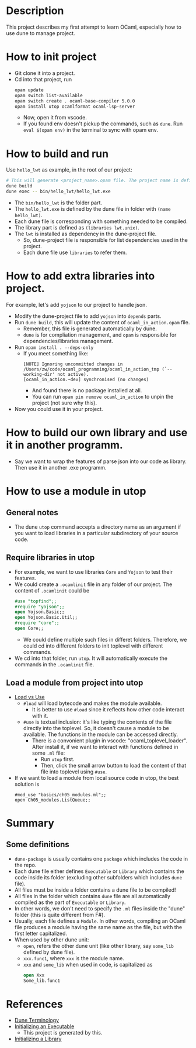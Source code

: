 # Description

This project describes my first attempt to learn OCaml, especially how to use dune to manage project.

# How to init project

- Git clone it into a project.
- Cd into that project, run
  ```sh
  opam update
  opam switch list-available
  opam switch create . ocaml-base-compiler 5.0.0
  opam install utop ocamlformat ocaml-lsp-server
  ```
  - Now, open it from vscode.
  - If you found env doesn't pickup the commands, such as `dune`. Run `eval $(opam env)` in the terminal to sync with opam env.

# How to build and run

Use `hello_lwt` as example, in the root of our project:

```sh
# This will generate <project_name>.opam file. The project name is defined in the dune-project file.
dune build
dune exec -- bin/hello_lwt/hello_lwt.exe
```

- The `bin/hello_lwt` is the folder part.
- The `hello_lwt.exe` is defined by the dune file in folder with `(name hello_lwt)`.
- Each dune file is corresponding with something needed to be compiled.
- The library part is defined as `(libraries lwt.unix)`.
- The `lwt` is installed as dependency in the dune-project file.
  - So, dune-project file is responsible for list dependencies used in the project.
  - Each dune file use `libraries` to refer them.

# How to add extra libraries into project.

For example, let's add `yojson` to our project to handle json.

- Modify the dune-project file to add `yojson` into `depends` parts.
- Run `dune build`, this will update the content of `ocaml_in_action.opam` file.
  - Remember, this file is generated automatically by dune.
  - `dune` is for compliation management, and `opam` is responsible for dependencies/libraries management.
- Run `opam install . --deps-only`
  - If you meet something like:
    ```text
    [NOTE] Ignoring uncommitted changes in /Users/zw/code/ocaml_programming/ocaml_in_action_tmp (`--working-dir' not active).
    [ocaml_in_action.~dev] synchronised (no changes)
    ```
    - And found there is no package installed at all.
    - You can run `opam pin remove ocaml_in_action` to unpin the project (not sure why this).
- Now you could use it in your project.

# How to build our own library and use it in another programm.

- Say we want to wrap the features of parse json into our code as library. Then use it in another .exe programm.

# How to use a module in utop

## General notes

- The dune `utop` command accepts a directory name as an argument if you want to load libraries in a particular subdirectory of your source code.

## Require libraries in utop

- For example, we want to use libraries `Core` and `Yojson` to test their features.
- We could create a `.ocamlinit` file in any folder of our project.
  The content of `.ocamlinit` could be
  ```ocaml
  #use "topfind";;
  #require "yojson";;
  open Yojson.Basic;;
  open Yojson.Basic.Util;;
  #require "core";;
  open Core;;
  ```
  - We could define multiple such files in differet folders. Therefore, we could cd into different folders to init toplevel with different commands.
- We cd into that folder, run `utop`. It will automatically execute the commands in the `.ocamlinit` file.

## Load a module from project into utop

- [Load vs Use](https://courses.cs.cornell.edu/cs3110/2021sp/textbook/modules/toplevel.html)
  - `#load` will load bytecode and makes the module available.
    - It is better to use `#load` since it reflects how other code interact with it.
  - `#use` is textual inclusion: it's like typing the contents of the file directly into the toplevel. So, it doesn't cause a module to be available. The functions in the module can be accessed directly.
    - There is a convonient plugin in vscode: "ocaml_toplevel_loader". After install it, if we want to interact with functions defined in some `.ml` file:
      - Run `utop` first.
      - Then, click the small arrow button to load the content of that file into toplevel using `#use`.
- If we want to load a module from local source code in utop, the best solution is
  ```utop
  #mod_use "basics/ch05_modules.ml";;
  open Ch05_modules.ListQueue;;
  ```

# Summary

## Some definitions

- `dune-package` is usually contains one `package` which includes the code in the repo.
- Each dune file either defines `Executable` or `Library` which contains the code inside its folder (excluding other subfolders which includes `dune` file).
- All files must be inside a folder contains a dune file to be compiled!
- All files in the folder which contains `dune` file are all automatically compiled as the part of `Executable` or `Library`.
- In other words, we don't need to specify the `.ml` files inside the "dune" folder (this is quite different from F#).
- Usually, each file defines a `Module`. In other words, compiling an OCaml file produces a module having the same name as the file, but with the first letter capitalized.
- When used by other dune unit:
  - `open`, refers the other dune unit (like other library, say `some_lib` defined by dune file).
  - `xxx.func1`, where `xxx` is the module name.
  - `xxx` and `some_lib` when used in code, is capitalized as
    ```ocaml
    open Xxx
    Some_lib.func1
    ```

# References

- [Dune Terminology](https://dune.readthedocs.io/en/stable/overview.html#terminology)
- [Initializing an Executable](https://dune.readthedocs.io/en/stable/quick-start.html#initializing-an-executable)
  - This project is generated by this.
- [Initializing a Library](https://dune.readthedocs.io/en/stable/quick-start.html#initializing-a-library)
